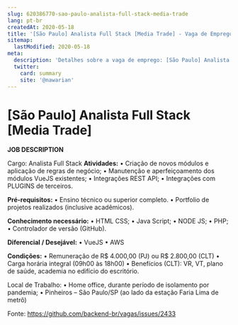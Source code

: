 ```yaml
---
slug: 620386770-sao-paulo-analista-full-stack-media-trade
lang: pt-br
createdAt: 2020-05-18
title: '[São Paulo] Analista Full Stack [Media Trade] - Vaga de Emprego'
sitemap:
  lastModified: 2020-05-18
meta:
  description: 'Detalhes sobre a vaga de emprego: [São Paulo] Analista Full Stack [Media Trade]'
  twitter:
    card: summary
    site: '@nawarian'
---
```


# [São Paulo] Analista Full Stack [Media Trade]

**JOB DESCRIPTION**

Cargo: Analista Full Stack
**Atividades:**
•	Criação de novos módulos e aplicação de regras de negócio; 
•	Manutenção e aperfeiçoamento dos módulos VueJS existentes;
•	Integrações REST API;
•	Integrações com PLUGINS de terceiros.

**Pré-requisitos:**
•	Ensino técnico ou superior completo.
•	Portfolio de projetos realizados (inclusive acadêmicos).

**Conhecimento necessário:**
•	HTML CSS;
•	Java Script;
•	NODE JS;
•	PHP;
•	Controlador de versão (GitHub).

**Diferencial / Desejável:**
•	VueJS
•	AWS

**Condições:**
•	Remuneração de R$ 4.000,00 (PJ) ou R$ 2.800,00 (CLT)
•	Carga horária integral (09h00 às 18h00)
•	Benefícios (CLT): VR, VT, plano de saúde, academia no edifício do escritório.

Local de Trabalho:
•	Home office, durante período de isolamento por pandemia;
•	Pinheiros – São Paulo/SP (ao lado da estação Faria Lima de metrô)


Fonte: https://github.com/backend-br/vagas/issues/2433